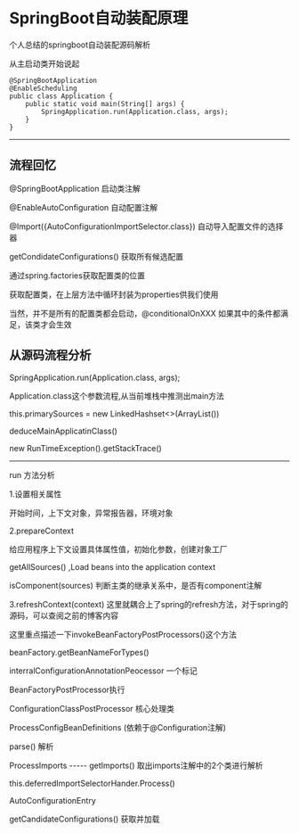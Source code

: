 # SpringBoot自动装配原理

个人总结的springboot自动装配源码解析

从主启动类开始说起

```
@SpringBootApplication
@EnableScheduling
public class Application {
    public static void main(String[] args) {
        SpringApplication.run(Application.class, args);
    }
}
```

------

## 流程回忆

@SpringBootApplication 启动类注解

@EnableAutoConfiguration 自动配置注解

@Import({AutoConfigurationImportSelector.class}) 自动导入配置文件的选择器

getCondidateConfigurations() 获取所有候选配置

通过spring.factories获取配置类的位置

获取配置类，在上层方法中循环封装为properties供我们使用

当然，并不是所有的配置类都会启动，@conditionalOnXXX 如果其中的条件都满足，该类才会生效

## 从源码流程分析

SpringApplication.run(Application.class, args);

Application.class这个参数流程,从当前堆栈中推测出main方法

this.primarySources = new LinkedHashset<>(ArrayList())

deduceMainApplicatinClass()

new RunTimeException().getStackTrace() 

------

run 方法分析

1.设置相关属性

开始时间，上下文对象，异常报告器，环境对象

2.prepareContext

给应用程序上下文设置具体属性值，初始化参数，创建对象工厂

getAllSources() ,Load beans into the application context

isComponent(sources) 判断主类的继承关系中，是否有component注解

3.refreshContext(context) 这里就耦合上了spring的refresh方法，对于spring的源码，可以查阅之前的博客内容

这里重点描述一下invokeBeanFactoryPostProcessors()这个方法

beanFactory.getBeanNameForTypes()

interralConfigurationAnnotationPeocessor 一个标记

BeanFactoryPostProcessor执行

ConfigurationClassPostProcessor 核心处理类

ProcessConfigBeanDefinitions (依赖于@Configuration注解)

parse() 解析

ProcessImports ----- getImports() 取出imports注解中的2个类进行解析

this.deferredImportSelectorHander.Process()

AutoConfigurationEntry

getCandidateConfigurations() 获取并加载
